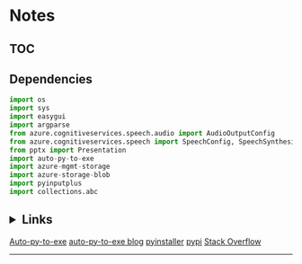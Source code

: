 # Notes

## TOC

## Dependencies

   ```py
   import os
   import sys
   import easygui
   import argparse
   from azure.cognitiveservices.speech.audio import AudioOutputConfig
   from azure.cognitiveservices.speech import SpeechConfig, SpeechSynthesizer
   from pptx import Presentation
   import auto-py-to-exe
   import azure-mgmt-storage
   import azure-storage-blob
   import pyinputplus
   import collections.abc
   ```

## <details><summary>Links</summary>

[Auto-py-to-exe][1]
[auto-py-to-exe blog][2]
[pyinstaller][3]
[pypi][4]
[Stack Overflow][5]




---

[1]: <https://github.com/brentvollebregt/auto-py-to-exe> "Repository for auto-py-to-exe"
[2]: <https://nitratine.net/blog/post/issues-when-using-auto-py-to-exe/?utm_source=auto_py_to_exe&utm_medium=readme_link&utm_campaign=auto_py_to_exe_help> "Blog from author of auto-py-to-exe explaining how to troubleshoot the executable"
[3]: <https://pyinstaller.org/en/stable/> "Pyinstaller website for troubleshooting installation"
[4]: <https://pypi.org/project/pyinstaller> "PyInstaller reads a Python script written by you. It analyzes your code to discover every other module and library your script needs in order to execute. Then it collects copies of all those files – including the active Python interpreter! – and puts them with your script in a single folder, or optionally in a single executable file."
[5]: <https://stackoverflow.com/questions/7674790/bundling-data-files-with-pyinstaller-onefile/13790741?answertab=trending#tab-top> "Stack Overflow bundling-data-files-with-pyinstaller-onefile"
